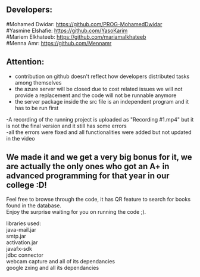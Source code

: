 ## Developers:  
#Mohamed Dwidar: https://github.com/PROG-MohamedDwidar  
#Yasmine Elshafie: https://github.com/YasoKarim  
#Mariem Elkhateeb: https://github.com/mariamalkhateeb  
#Menna Amr: https://github.com/Mennamr  
  
## Attention:  
 * contribution on github doesn't reflect how developers distributed tasks among themselves  
 * the azure server will be closed due to cost related issues we will not provide a replacement and the code will not be runnable anymore  
 * the server package inside the src file is an independent program and it has to be run first  
   
-A recording of the running project is uploaded as "Recording #1.mp4" but it is not the final version and it still has some errors  
-all the errors were fixed and all functionalities were added but not updated in the video   
  
## We made it and we get a very big bonus for it, we are actually the only ones who got an A+ in advanced programming for that year in our college :D!   
Feel free to browse through the code, it has QR feature to search for books found in the database.  
Enjoy the surprise waiting for you on running the code ;).  
  
libraries used:  
  java-mail.jar  
  smtp.jar  
  activation.jar  
  javafx-sdk  
  jdbc connector  
  webcam capture and all of its dependancies  
  google zxing and all its dependancies  
  

